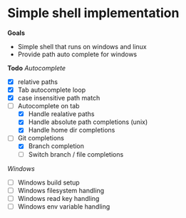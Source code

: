 # Simple shell implementation

**Goals**
- Simple shell that runs on windows and linux
- Provide path auto complete for windows

**Todo**
*Autocomplete*
- [x] relative paths
- [x] Tab autocomplete loop
- [x] case insensitive path match
- [ ] Autocomplete on tab
    - [x] Handle realative paths
    - [x] Handle absolute path completions (unix)
    - [x] Handle home dir completions
- [ ] Git completions
    - [x] Branch completion
    - [ ] Switch branch / file completions 

*Windows*
- [ ] Windows build setup
- [ ] Windows filesystem handling
- [ ] Windows read key handling
- [ ] Windows env variable handling
